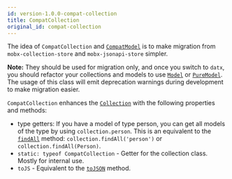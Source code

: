 ```yaml
---
id: version-1.0.0-compat-collection
title: CompatCollection
original_id: compat-collection
---
```


The idea of `CompatCollection` and [`CompatModel`](compat-model) is to make migration from `mobx-collection-store` and `mobx-jsonapi-store` simpler.

**Note:** They should be used for migration only, and once you switch to `datx`, you should refactor your collections and models to use [`Model`](../api-reference/model) or [`PureModel`](../api-reference/pure-model). The usage of this class will emit deprecation warnings during development to make migration easier.

`CompatCollection` enhances the [`Collection`](../api-reference/collection) with the following properties and methods:

- type getters: If you have a model of type person, you can get all models of the type by using `collection.person`. This is an equivalent to the [`findAll`](../api-reference/collection#findall) method: `collection.findAll('person')` or `collection.findAll(Person)`.
- `static: typeof CompatCollection` - Getter for the collection class. Mostly for internal use.
- `toJS` - Equivalent to the [`toJSON`](../api-reference/collection#tojson) method.
